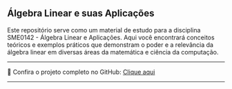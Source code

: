 ## Álgebra Linear e suas Aplicações 

Este repositório serve como um material de estudo para a disciplina SME0142 - Álgebra Linear e Aplicações. Aqui você encontrará conceitos teóricos e exemplos práticos que demonstram o poder e a relevância da álgebra linear em diversas áreas da matemática e ciência da computação.

---

🔗 Confira o projeto completo no GitHub: [Clique aqui](https://github.com/JhonatanBarboza/Algebra_Linear)

---
